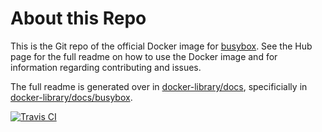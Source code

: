 # About this Repo

This is the Git repo of the official Docker image for [busybox](https://registry.hub.docker.com/_/busybox/). See the Hub page for the full readme on how to use the Docker image and for information regarding contributing and issues.

The full readme is generated over in [docker-library/docs](https://github.com/docker-library/docs), specificially in [docker-library/docs/busybox](https://github.com/docker-library/docs/tree/master/busybox).

[![Travis CI](https://img.shields.io/travis/docker-library/busybox/master.svg)](https://travis-ci.org/docker-library/busybox/branches)
